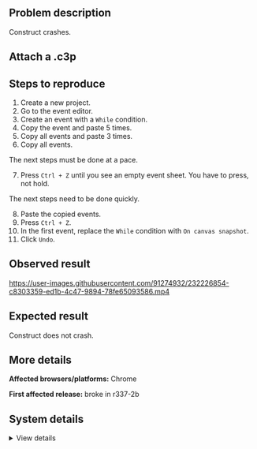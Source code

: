 ## Problem description

Construct crashes.

## Attach a .c3p



## Steps to reproduce

1. Create a new project.
2. Go to the event editor.
3. Create an event with a `While` condition.
4. Copy the event and paste 5 times.
5. Copy all events and paste 3 times.
6. Copy all events.

The next steps must be done at a pace.

7. Press `Ctrl + Z` until you see an empty event sheet. You have to press, not hold.

The next steps need to be done quickly.

8. Paste the copied events.
9. Press `Ctrl + Z`.
10. In the first event, replace the `While` condition with `On canvas snapshot`.
11. Click `Undo`.

## Observed result

https://user-images.githubusercontent.com/91274932/232226854-c8303359-ed1b-4c47-9894-78fe65093586.mp4

## Expected result

Construct does not crash.

## More details



**Affected browsers/platforms:** Chrome

**First affected release:** broke in r337-2b

## System details

<details><summary>View details</summary>

Error report information
Type: unhandled rejection
Reason: Error: Cannot read properties of null (reading 'innerWidth') @ TypeError: Cannot read properties of null (reading 'innerWidth') at dja (https://editor.construct.net/r337-2/main.js:428:235) at eja (https://editor.construct.net/r337-2/main.js:426:325) at new aj.g.Notification (https://editor.construct.net/r337-2/main.js:1911:104) at qa.j (https://editor.construct.net/r337-2/main.js:1113:44) at aj.g.Notification.Pa (https://editor.construct.net/r337-2/main.js:1913:420) at window.qfb.Ah (https://editor.construct.net/r337-2/main.js:2517:452)
Stack: TypeError: Cannot read properties of null (reading 'innerWidth') at dja (https://editor.construct.net/r337-2/main.js:428:235) at eja (https://editor.construct.net/r337-2/main.js:426:325) at new aj.g.Notification (https://editor.construct.net/r337-2/main.js:1911:104) at qa.j (https://editor.construct.net/r337-2/main.js:1113:44) at aj.g.Notification.Pa (https://editor.construct.net/r337-2/main.js:1913:420) at window.qfb.Ah (https://editor.construct.net/r337-2/main.js:2517:452)
Construct version: r337.2
URL: https://editor.construct.net/r337-2/
Date: Sat Apr 15 2023 01:54:15 GMT+0300 (Восточная Европа, летнее время)
Uptime: 57 s

Platform information
Product: Construct 3 r337.2 (beta)
Browser: Chrome 109.0.5414.120
Browser engine: Chromium
Context: browser
Operating system: Windows NT 0.1.0
Device type: desktop
Device pixel ratio: 1
Logical CPU cores: 2
Approx. device memory: 4 GB
User agent: Mozilla/5.0 (Windows NT 10.0; Win64; x64) AppleWebKit/537.36 (KHTML, like Gecko) Chrome/109.0.0.0 Safari/537.36
Language setting: en-US

WebGL information
Version string: WebGL 2.0 (OpenGL ES 3.0 Chromium)
Numeric version: 2
Supports NPOT textures: yes
Supports GPU profiling: no
Supports highp precision: yes
Vendor: Google Inc. (Google)
Renderer: ANGLE (Google, Vulkan 1.3.0 (SwiftShader Device (Subzero) (0x0000C0DE)), SwiftShader driver)
Major performance caveat: yes
Maximum texture size: 8192
Point size range: 1 to 1023
Extensions: EXT_color_buffer_float, EXT_color_buffer_half_float, EXT_float_blend, EXT_texture_compression_bptc, EXT_texture_compression_rgtc, EXT_texture_filter_anisotropic, OES_draw_buffers_indexed, OES_texture_float_linear, WEBGL_compressed_texture_astc, WEBGL_compressed_texture_etc, WEBGL_compressed_texture_etc1, WEBGL_compressed_texture_s3tc, WEBGL_compressed_texture_s3tc_srgb, WEBGL_debug_renderer_info, WEBGL_lose_context, WEBGL_multi_draw, OVR_multiview2

</details>
